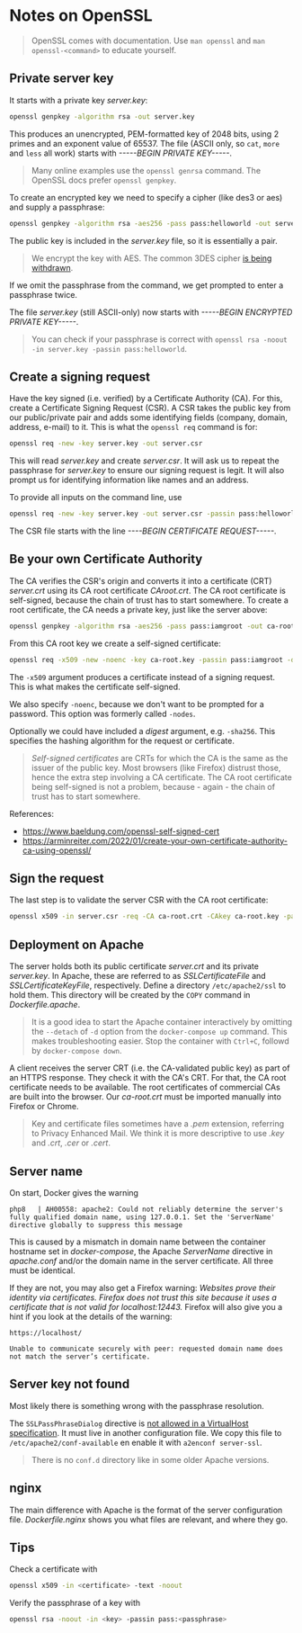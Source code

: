 # Notes on OpenSSL

> OpenSSL comes with documentation. Use `man openssl` and
`man openssl-<command>` to educate yourself.

## Private server key

It starts with a private key *server.key*:

```bash
openssl genpkey -algorithm rsa -out server.key
```

This produces an unencrypted, PEM-formatted key of 2048 bits,
using 2 primes and an exponent value of 65537.
The file (ASCII only, so `cat`, `more` and `less` all work)
starts with *-----BEGIN PRIVATE KEY-----*.

> Many online examples use the `openssl genrsa` command.
The OpenSSL docs prefer `openssl genpkey`.

To create an encrypted key we need to specify a cipher
(like des3 or aes) and supply a passphrase:

```bash
openssl genpkey -algorithm rsa -aes256 -pass pass:helloworld -out server.key
```

The public key is included in the *server.key* file, so it is essentially a pair.

> We encrypt the key with AES. The common 3DES cipher
[is being withdrawn](https://www.cryptomathic.com/news-events/blog/3des-is-officially-being-retired).

If we omit the passphrase from the command, we get prompted
to enter a passphrase twice.

The file *server.key* (still ASCII-only) now starts with
*-----BEGIN ENCRYPTED PRIVATE KEY-----*.

> You can check if your passphrase is correct with
`openssl rsa -noout -in server.key -passin pass:helloworld`.

## Create a signing request

Have the key signed (i.e. verified) by a Certificate Authority (CA).
For this, create a Certificate Signing Request (CSR).
A CSR takes the public key from our public/private pair and adds some identifying
fields (company, domain, address, e-mail) to it.
This is what the `openssl req` command is for:

```bash
openssl req -new -key server.key -out server.csr
```

This will read *server.key* and create *server.csr*.
It will ask us to repeat the passphrase for *server.key* to ensure
our signing request is legit.
It will also prompt us for identifying information like names and an address.

To provide all inputs on the command line, use

```bash
openssl req -new -key server.key -out server.csr -passin pass:helloworld -subj "/C=NL/ST=Limburg/L=Weert/O=example/OU=example/CN=example.com" -addext "subjectAltName=email:admin@example.com"
```

The CSR file starts with the line *----BEGIN CERTIFICATE REQUEST-----*.

## Be your own Certificate Authority

The CA verifies the CSR's origin and converts it into a certificate (CRT) *server.crt*
using its CA root certificate *CAroot.crt*.
The CA root certificate is self-signed, because the chain of trust has to start somewhere.
To create a root certificate, the CA needs a private key, just like the server above:

```bash
openssl genpkey -algorithm rsa -aes256 -pass pass:iamgroot -out ca-root.key
```

From this CA root key we create a self-signed certificate:

```bash
openssl req -x509 -new -noenc -key ca-root.key -passin pass:iamgroot -days 365 -out ca-root.crt -subj "/C=NL/ST=Limburg/L=Weert/O=CertOrg/OU=CertOrg/CN=CertOrg"
```

The `-x509` argument produces a certificate instead of a signing request.
This is what makes the certificate self-signed.

We also specify `-noenc`, because we don't want to be prompted for a password.
This option was formerly called `-nodes`.

Optionally we could have included a *digest* argument, e.g. `-sha256`.
This specifies the hashing algorithm for the request or certificate.

> *Self-signed certificates* are CRTs for which the CA is the same as the issuer of
  the public key.
  Most browsers (like Firefox) distrust those, hence the extra step
  involving a CA certificate.
  The CA root certificate being self-signed is not a problem, because - again -
  the chain of trust has to start somewhere.

References:

* <https://www.baeldung.com/openssl-self-signed-cert>
* <https://arminreiter.com/2022/01/create-your-own-certificate-authority-ca-using-openssl/>

## Sign the request

The last step is to validate the server CSR with the CA root certificate:

```bash
openssl x509 -in server.csr -req -CA ca-root.crt -CAkey ca-root.key -passin pass:iamgroot -out server.crt
```

## Deployment on Apache

The server holds both its public certificate *server.crt* and its private *server.key*.
In Apache, these are referred to as *SSLCertificateFile* and *SSLCertificateKeyFile*,
respectively.
Define a directory `/etc/apache2/ssl` to hold them.
This directory will be created by the `COPY` command in *Dockerfile.apache*.

> It is a good idea to start the Apache container interactively by
  omitting the `--detach` of `-d` option from the `docker-compose up` command.
  This makes troubleshooting easier.
  Stop the container with `Ctrl+C`, followd by `docker-compose down`.

A client receives the server CRT (i.e. the CA-validated public key)
as part of an HTTPS response. They check it with the CA's CRT.
For that, the CA root certificate needs to be available.
The root certificates of commercial CAs are built into the browser.
Our *ca-root.crt* must be imported manually into Firefox or Chrome.

> Key and certificate files sometimes have a *.pem* extension, referring to
  Privacy Enhanced Mail. We think it is more descriptive to use *.key* and
  *.crt*, *.cer* or *.cert*.

## Server name

On start, Docker gives the warning

```tty
php8   | AH00558: apache2: Could not reliably determine the server's fully qualified domain name, using 127.0.0.1. Set the 'ServerName' directive globally to suppress this message
```

This is caused by a mismatch in domain name between the container hostname
set in *docker-compose*, the Apache *ServerName* directive in *apache.conf*
and/or the domain name in the server certificate.
All three must be identical.

If they are not, you may also get a Firefox warning:
*Websites prove their identity via certificates.
Firefox does not trust this site because it uses a certificate that is not
valid for localhost:12443.*
Firefox will also give you a hint if you look at the details of the warning:

```text
https://localhost/

Unable to communicate securely with peer: requested domain name does not match the server’s certificate.
```

## Server key not found

Most likely there is something wrong with the passphrase resolution.

The `SSLPassPhraseDialog` directive is [not allowed in a VirtualHost specification](https://www.apachelounge.com/viewtopic.php?t=7981).
It must live in another configuration file.
We copy this file to `/etc/apache2/conf-available` en enable it with `a2enconf server-ssl`.

> There is no `conf.d` directory like in some older Apache versions.

## nginx

The main difference with Apache is the format of the server configuration file.
*Dockerfile.nginx* shows you what files are relevant, and where they go.

## Tips

Check a certificate with

```bash
openssl x509 -in <certificate> -text -noout
```

Verify the passphrase of a key with

```bash
openssl rsa -noout -in <key> -passin pass:<passphrase>
```
